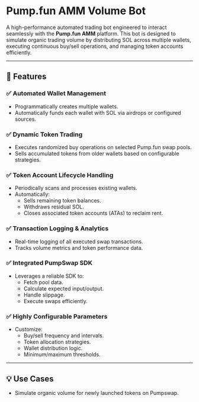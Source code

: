 # Pump.fun AMM Volume Bot

A high-performance automated trading bot engineered to interact seamlessly with the **Pump.fun AMM** platform. This bot is designed to simulate organic trading volume by distributing SOL across multiple wallets, executing continuous buy/sell operations, and managing token accounts efficiently.

---

## 📌 Features

### ✅ Automated Wallet Management
- Programmatically creates multiple wallets.
- Automatically funds each wallet with SOL via airdrops or configured sources.

### ✅ Dynamic Token Trading
- Executes randomized buy operations on selected Pump.fun swap pools.
- Sells accumulated tokens from older wallets based on configurable strategies.

### ✅ Token Account Lifecycle Handling
- Periodically scans and processes existing wallets.
- Automatically:
  - Sells remaining token balances.
  - Withdraws residual SOL.
  - Closes associated token accounts (ATAs) to reclaim rent.

### ✅ Transaction Logging & Analytics
- Real-time logging of all executed swap transactions.
- Tracks volume metrics and token performance data.

### ✅ Integrated PumpSwap SDK
- Leverages a reliable SDK to:
  - Fetch pool data.
  - Calculate expected input/output.
  - Handle slippage.
  - Execute swaps efficiently.

### ✅ Highly Configurable Parameters
- Customize:
  - Buy/sell frequency and intervals.
  - Token allocation strategies.
  - Wallet distribution logic.
  - Minimum/maximum thresholds.

---

## 💡 Use Cases

- Simulate organic volume for newly launched tokens on Pumpswap.
